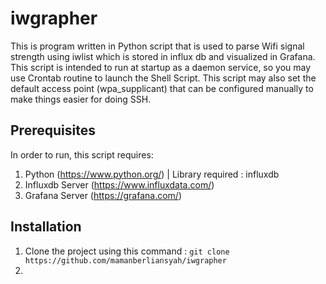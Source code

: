 # iwgrapher
This is program written in Python script that is used to parse Wifi signal strength using iwlist which is stored in influx db and visualized in Grafana. This script is intended to run at startup as a daemon service, so you may use Crontab routine to launch the Shell Script. This script may also set the default access point (wpa_supplicant) that can be configured manually to make things easier for doing SSH.

## Prerequisites
In order to run, this script requires:
1. Python (https://www.python.org/) | Library required : influxdb
2. Influxdb Server (https://www.influxdata.com/)
3. Grafana Server (https://grafana.com/)

## Installation
1. Clone the project using this command : `git clone https://github.com/mamanberliansyah/iwgrapher`
2.
